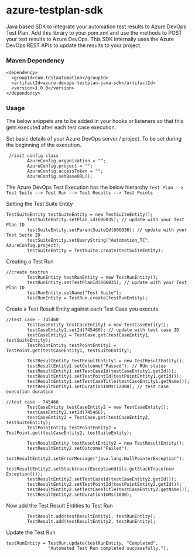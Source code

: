 # azure-testplan-sdk

Java based SDK to integrate your automation test results to Azure DevOps Test Plan. Add this library to your pom.xml and use the methods to POST your test results to Azure DevOps. This SDK internally uses the Azure DevOps REST APIs to update the results to your project.

### Maven Dependency
```
<dependency>
  <groupId>com.testautomation</groupId>
  <artifactId>azure-devops-testplan-java-sdk</artifactId>
  <version>1.0.0</version>
</dependency>
```

### Usage
The below snippets are to be added in your hooks or listeners so that this gets executed after each test case execution.

Set basic details of your Azure DevOps server / project. To be set during the beginning of the execution.
```
 //init config class
        AzureConfig.organization = "";
        AzureConfig.project = "";
        AzureConfig.accessToken = "";
        AzureConfig.setBaseURL();
```

The Azure DevOps Test Execution has the below hierarchy
`` Test Plan --> Test Suite --> Test Run --> Test Results --> Test Points ``

Setting the Test Suite Entity
```
TestSuiteEntity testSuiteEntity = new TestSuiteEntity();
        testSuiteEntity.setPlan_id(606035); // update with your Test Plan ID
        testSuiteEntity.setParentSuiteId(606036); // update with your Test Suite ID
        testSuiteEntity.setQueryString("Automation_TC", AzureConfig.project);
        testSuiteEntity = TestSuite.create(testSuiteEntity);
```

Creating a Test Run
```
//create testrun
        TestRunEntity testRunEntity = new TestRunEntity();
        testRunEntity.setTestPlanId(606035); // update with your Test Plan ID
        testRunEntity.setName("Test Suite");
        testRunEntity = TestRun.create(testRunEntity);
```

Create a Test Result Entity against each Test Case you execute
```
//test case - 745460
        TestCaseEntity testCaseEntity1 = new TestCaseEntity();
        testCaseEntity1.setId(745460); // update with test case ID
        testCaseEntity1 = TestCase.get(testCaseEntity1, testSuiteEntity);
        TestPointEntity testPointEntity1 = TestPoint.get(testCaseEntity1, testSuiteEntity);

        TestResultEntity testResultEntity1 = new TestResultEntity();
        testResultEntity1.setOutcome("Passed"); // RUn status
        testResultEntity1.setTestCaseId(testCaseEntity1.getId());
        testResultEntity1.setTestPointId(testPointEntity1.getId());
        testResultEntity1.setTestCaseTitle(testCaseEntity1.getName());
        testResultEntity1.setDurationInMs(12000); // test case execution duration

//test case - 745466
        TestCaseEntity testCaseEntity2 = new TestCaseEntity();
        testCaseEntity2.setId(745466);
        testCaseEntity2 = TestCase.get(testCaseEntity2, testSuiteEntity);
        TestPointEntity testPointEntity2 = TestPoint.get(testCaseEntity2, testSuiteEntity);

        TestResultEntity testResultEntity2 = new TestResultEntity();
        testResultEntity2.setOutcome("Failed");
        testResultEntity2.setErrorMessage("java.lang.NullPointerException");
        testResultEntity2.setStacktrace(ExceptionUtils.getStackTrace(new Exception()));
        testResultEntity2.setTestCaseId(testCaseEntity2.getId());
        testResultEntity2.setTestPointId(testPointEntity2.getId());
        testResultEntity2.setTestCaseTitle(testCaseEntity2.getName());
        testResultEntity2.setDurationInMs(1000);
```

Now add the Test Result Entities to Test Run
```
        TestResult.add(testResultEntity1, testRunEntity);
        TestResult.add(testResultEntity2, testRunEntity);
```

Update the Test Run
```
testRunEntity = TestRun.update(testRunEntity, "Completed",
                "Automated Test Run completed successfully.");
```
